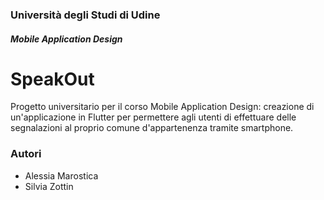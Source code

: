 ### Università degli Studi di Udine
##### Mobile Application Design

# SpeakOut

Progetto universitario per il corso Mobile Application Design: creazione di un'applicazione in Flutter per permettere agli utenti di effettuare delle segnalazioni al proprio comune d'appartenenza tramite smartphone.

### Autori
- Alessia Marostica
- Silvia Zottin
